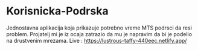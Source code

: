 # Korisnicka-Podrska
Jednostavna aplikacija koja prikazuje potrebno vreme MTS podrsci da resi problem. Projatelj mi je iz ocaja zatrazio da mu je napravim da bi je podelio na drustvenim mrezama.
Live :
https://lustrous-taffy-440eec.netlify.app/
